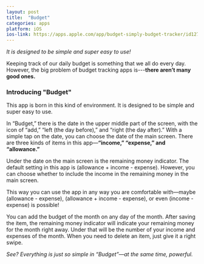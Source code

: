 ```yaml
---
layout: post
title:  "Budget"
categories: apps
platform: iOS
ios-link: https://apps.apple.com/app/budget-simply-budget-tracker/id1271672709
---
```


*It is designed to be simple and super easy to use!*

Keeping track of our daily budget is something that we all do every day. However, the big problem of budget tracking apps is---**there aren’t many good ones.**

### Introducing "Budget"

This app is born in this kind of environment. It is designed to be simple and super easy to use.

In “Budget,” there is the date in the upper middle part of the screen, with the icon of “add,” “left (the day before),” and “right (the day after).” With a simple tap on the date, you can choose the date of the main screen. There are three kinds of items in this app—**“income,” “expense,” and “allowance.”**

Under the date on the main screen is the remaining money indicator. The default setting in this app is (allowance + income - expense). However, you can choose whether to include the income in the remaining money in the main screen.

This way you can use the app in any way you are comfortable with—maybe (allowance - expense), (allowance + income - expense), or even (income - expense) is possible!

You can add the budget of the month on any day of the month. After saving the item, the remaining money indicator will indicate your remaining money for the month right away. Under that will be the number of your income and expenses of the month. When you need to delete an item, just give it a right swipe.

*See? Everything is just so simple in “Budget”—at the same time, powerful.*
